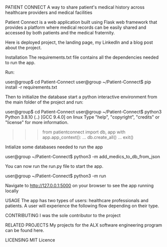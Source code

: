 PATIENT CONNECT
A way to share patient's medical history across healthcare providers and medical facilities

Patient Connect is a web application built using Flask web framework that provides a platform where medical records can be easily shared and accessed by both patients and the medical fraternity.

Here is deployed project, the landing page, my LinkedIn and a blog post about the project.

Installation
The requirements.txt file contains all the dependencies needed to run the app.

Run:

user@group$ cd Patient-Connect
user@group ~/Patient-Connect$ pip install -r requirements.txt

Then to initialize the database start a python interactive environment from the main folder of the project and run:

user@group$ cd Patient-Connect
user@group ~/Patient-Connect$ python3
Python 3.8.10 (..)
[GCC 9.4.0] on linux
Type "help", "copyright", "credits" or "license" for more information.
>>> from patientconnect import db, app
>>> with app.app_context():
...     db.create_all()
... 
>>> exit()

Intialize some databases needed to run the app

user@group ~/Patient-Connect$ python3 -m add_medics_to_db_from_json

You can now run the run.py file to start the app.

user@group ~/Patient-Connect$ python3 -m run

Navigate to http://127.0.0.1:5000 on your browser to see the app running locally

USAGE
The app has two types of users: healthcare professionals and patients. A user will experience the following flow depending on their type.
 

CONTRIBUTING
I was the sole contributor to the project

RELATED PROJECTS
My projects for the ALX software engineering program can be found here.

LICENSING
MIT Licence
